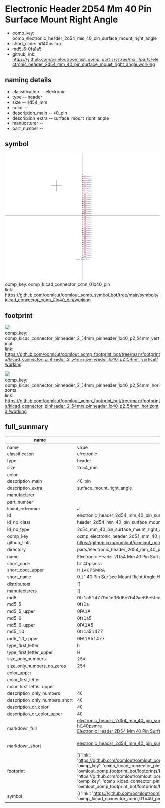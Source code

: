 # Electronic Header 2D54 Mm 40 Pin Surface Mount Right Angle

  
* oomp_key: oomp_electronic_header_2d54_mm_40_pin_surface_mount_right_angle 
* short_code: hi140psmra
* md5_6: 0fa1a5  
* github_link: https://github.com/oomlout/oomlout_oomp_part_src/tree/main/parts/electronic_header_2d54_mm_40_pin_surface_mount_right_angle/working  
## naming details
* classification -- electronic
* type -- header
* size -- 2d54_mm
* color -- 
* description_main -- 40_pin
* description_extra -- surface_mount_right_angle
* manucaturer -- 
* part_number -- 



## symbol

![](symbol/0/working/working_600.png)  
oomp_key: oomp_kicad_connector_conn_01x40_pin  
link: https://github.com/oomlout/oomlout_oomp_symbol_bot/tree/main/symbols/kicad_connector_conn_01x40_pin/working  

## footprint

![](footprint/0/working/working_600.png)  
oomp_key: oomp_kicad_connector_pinheader_2_54mm_pinheader_1x40_p2_54mm_vertical  
link: https://github.com/oomlout/oomlout_oomp_footprint_bot/tree/main/footprints/kicad_connector_pinheader_2_54mm_pinheader_1x40_p2_54mm_vertical/working  

![](footprint/0/working/working_600.png)  
oomp_key: oomp_kicad_connector_pinheader_2_54mm_pinheader_1x40_p2_54mm_horizontal  
link: https://github.com/oomlout/oomlout_oomp_footprint_bot/tree/main/footprints/kicad_connector_pinheader_2_54mm_pinheader_1x40_p2_54mm_horizontal/working  

## full_summary
| name | value | 
| --- | --- | 
| name | value | 
| classification | electronic | 
| type | header | 
| size | 2d54_mm | 
| color |  | 
| description_main | 40_pin | 
| description_extra | surface_mount_right_angle | 
| manufacturer |  | 
| part_number |  | 
| kicad_reference | J | 
| id | electronic_header_2d54_mm_40_pin_surface_mount_right_angle | 
| id_no_class | header_2d54_mm_40_pin_surface_mount_right_angle | 
| id_no_type | 2d54_mm_40_pin_surface_mount_right_angle | 
| oomp_key | oomp_electronic_header_2d54_mm_40_pin_surface_mount_right_angle | 
| github_link | https://github.com/oomlout/oomlout_oomp_part_src/tree/main/parts/electronic_header_2d54_mm_40_pin_surface_mount_right_angle/working | 
| directory | parts/electronic_header_2d54_mm_40_pin_surface_mount_right_angle | 
| name | Electronic Header 2D54 Mm 40 Pin Surface Mount Right Angle | 
| short_code | hi140psmra | 
| short_code_upper | HI140PSMRA | 
| short_name | 0.1" 40 Pin Surface Mount Right Angle Header | 
| distributors | [] | 
| manufacturers | [] | 
| md5 | 0fa1a514779d0d36d6c7b42ae66e5fcd | 
| md5_5 | 0fa1a | 
| md5_5_upper | 0FA1A | 
| md5_6 | 0fa1a5 | 
| md5_6_upper | 0FA1A5 | 
| md5_10 | 0fa1a51477 | 
| md5_10_upper | 0FA1A51477 | 
| type_first_letter | h | 
| type_first_letter_upper | H | 
| size_only_numbers | 254 | 
| size_only_numbers_no_zeros | 254 | 
| color_upper |  | 
| color_first_letter |  | 
| color_first_letter_upper |  | 
| description_only_numbers | 40 | 
| description_only_numbers_short | 40 | 
| description_or_color | 40 | 
| description_or_color_upper | 40 | 
| markdown_full | [electronic_header_2d54_mm_40_pin_surface_mount_right_angle](https://github.com/oomlout/oomlout_oomp_part_src/tree/main/parts/electronic_header_2d54_mm_40_pin_surface_mount_right_angle/working)<br>[hi140psmra](https://github.com/oomlout/oomlout_oomp_part_src/tree/main/parts/electronic_header_2d54_mm_40_pin_surface_mount_right_angle/working)<br>[Electronic Header 2D54 Mm 40 Pin Surface Mount Right Angle](https://github.com/oomlout/oomlout_oomp_part_src/tree/main/parts/electronic_header_2d54_mm_40_pin_surface_mount_right_angle/working)<br><br> | 
| markdown_short | [electronic_header_2d54_mm_40_pin_surface_mount_right_angle](https://github.com/oomlout/oomlout_oomp_part_src/tree/main/parts/electronic_header_2d54_mm_40_pin_surface_mount_right_angle/working)<br><br> | 
| footprint | [{'link': 'https://github.com/oomlout/oomlout_oomp_footprint_bot/tree/main/foootprntss/kicad_connector_pinheader_2_54mm_pinheader_1x40_p2_54mm_vertical', 'oomp_key': 'oomp_kicad_connector_pinheader_2_54mm_pinheader_1x40_p2_54mm_vertical', 'directory': 'oomlout_oomp_footprint_bot/footprints/kicad_connector_pinheader_2_54mm_pinheader_1x40_p2_54mm_vertical//working/working.kicad_mod'}, {'link': 'https://github.com/oomlout/oomlout_oomp_footprint_bot/tree/main/foootprntss/kicad_connector_pinheader_2_54mm_pinheader_1x40_p2_54mm_horizontal', 'oomp_key': 'oomp_kicad_connector_pinheader_2_54mm_pinheader_1x40_p2_54mm_horizontal', 'directory': 'oomlout_oomp_footprint_bot/footprints/kicad_connector_pinheader_2_54mm_pinheader_1x40_p2_54mm_horizontal//working/working.kicad_mod'}] | 
| symbol | [{'link': 'https://github.com/oomlout/oomlout_oomp_symbol_bot/tree/main/symbols/kicad_connector_conn_01x40_pin', 'oomp_key': 'oomp_kicad_connector_conn_01x40_pin', 'directory': 'oomlout_oomp_symbol_bot/symbols/kicad_connector_conn_01x40_pin//working/working.kicad_sym'}] | 
